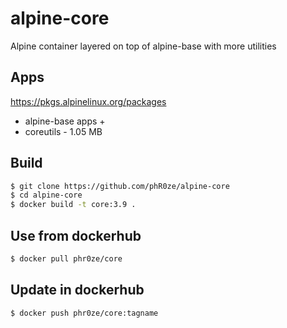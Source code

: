 # alpine-core
Alpine container layered on top of alpine-base with more utilities

## Apps
https://pkgs.alpinelinux.org/packages
* alpine-base apps +
* coreutils - 1.05 MB

## Build
```bash
$ git clone https://github.com/phR0ze/alpine-core
$ cd alpine-core
$ docker build -t core:3.9 .
```

## Use from dockerhub
```bash
$ docker pull phr0ze/core
```

## Update in dockerhub
```bash
$ docker push phr0ze/core:tagname
```
